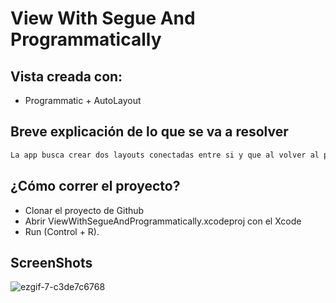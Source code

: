 # View With Segue And Programmatically

## Vista creada con:
- Programmatic + AutoLayout

## Breve explicación de lo que se va a resolver

```bash
La app busca crear dos layouts conectadas entre si y que al volver al primer layout se modifique el texto del botón.
```

## ¿Cómo correr el proyecto?

- Clonar el proyecto de Github
- Abrir ViewWithSegueAndProgrammatically.xcodeproj con el Xcode 
- Run (Control + R).

## ScreenShots
![ezgif-7-c3de7c6768](https://user-images.githubusercontent.com/91626112/150186684-3822d1b1-ec9d-46a5-96e6-7692fa03a754.gif)
